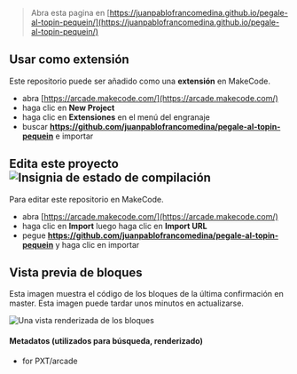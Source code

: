  


> Abra esta pagina en [https://juanpablofrancomedina.github.io/pegale-al-topin-pequein/](https://juanpablofrancomedina.github.io/pegale-al-topin-pequein/)

## Usar como extensión

Este repositorio puede ser añadido como una **extensión** en MakeCode.

* abra [https://arcade.makecode.com/](https://arcade.makecode.com/)
* haga clic en **New Project**
* haga clic en **Extensiones** en el menú del engranaje
* buscar **https://github.com/juanpablofrancomedina/pegale-al-topin-pequein** e importar

## Edita este proyecto ![Insignia de estado de compilación](https://github.com/juanpablofrancomedina/pegale-al-topin-pequein/workflows/MakeCode/badge.svg)

Para editar este repositorio en MakeCode.

* abra [https://arcade.makecode.com/](https://arcade.makecode.com/)
* haga clic en **Import** luego haga clic en **Import URL**
* pegue **https://github.com/juanpablofrancomedina/pegale-al-topin-pequein** y haga clic en importar

## Vista previa de bloques

Esta imagen muestra el código de los bloques de la última confirmación en master.
Esta imagen puede tardar unos minutos en actualizarse.

![Una vista renderizada de los bloques](https://github.com/juanpablofrancomedina/pegale-al-topin-pequein/raw/master/.github/makecode/blocks.png)

#### Metadatos (utilizados para búsqueda, renderizado)

* for PXT/arcade
<script src="https://makecode.com/gh-pages-embed.js"></script><script>makeCodeRender("{{ site.makecode.home_url }}", "{{ site.github.owner_name }}/{{ site.github.repository_name }}");</script>
